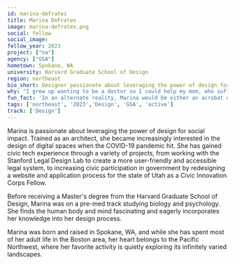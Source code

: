 ```yaml
---
id: marina-defrates
title: Marina DeFrates
image: marina-defrates.png
social: fellow
social_image:
fellow_year: 2023
project: ["na"]
agency: ["GSA"]
hometown: Spokane, WA
university: Harvard Graduate School of Design
region: northeast
bio_short: Designer passionate about leveraging the power of design for social impact
why: "I grew up wanting to be a doctor so I could help my mom, who suffered from a severe chronic illness during my childhood. While I eventually decided that my skills and interests were more suited to the world of design, the desire to be of service and do what I can to make a positive impact has been a constant throughout my life. I am so grateful that the U.S. Digital Corps has given me the opportunity to combine both!"
fun_fact: 'In an alternate reality, Marina would be either an acrobat or a nature photographer. She is currently learning how to do handstands and hopes to visit every major desert in the world.'
tags: ['northeast', '2023','Design', 'GSA', 'active']
track: ['Design']
---
```


Marina is passionate about leveraging the power of design for social impact. Trained as an architect, she became increasingly interested in the design of digital spaces when the COVID-19 pandemic hit. She has gained civic tech experience through a variety of projects, from working with the Stanford Legal Design Lab to create a more user-friendly and accessible legal system, to increasing civic participation in government by redesigning a website and application process for the state of Utah as a Civic Innovation Corps Fellow.

Before receiving a Master's degree from the Harvard Graduate School of Design, Marina was on a pre-med track studying biology and psychology. She finds the human body and mind fascinating and eagerly incorporates her knowledge into her design process. 

Marina was born and raised in Spokane, WA, and while she has spent most of her adult life in the Boston area, her heart belongs to the Pacific Northwest, where her favorite activity is quietly exploring its infinitely varied landscapes.
